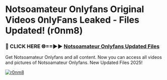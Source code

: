 # Notsoamateur Onlyfans Original Videos 0nlyFans Leaked - Files Updated! (r0nm8)

<h3>🔴 CLICK HERE 🌐==►► <a href="https://tinyurl.com/2m67pmp6" rel="nofollow">Notsoamateur Onlyfans Updated Files</a></h3>

Get Notsoamateur Onlyfans and all content. Now you can access all videos and pictures of Notsoamateur Onlyfans. New Updated Files 2025!

[![r0nm8](https://i.imgur.com/H4QAA4z.gif)](https://tinyurl.com/2m67pmp6)